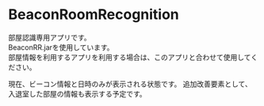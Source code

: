 # BeaconRoomRecognition

部屋認識専用アプリです。  
BeaconRR.jarを使用しています。  
部屋情報を利用するアプリを利用する場合は、このアプリと合わせて使用してください。   
  
現在、ビーコン情報と日時のみが表示される状態です。
追加改善要素として、入退室した部屋の情報も表示する予定です。  
